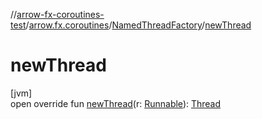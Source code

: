 //[arrow-fx-coroutines-test](../../../index.md)/[arrow.fx.coroutines](../index.md)/[NamedThreadFactory](index.md)/[newThread](new-thread.md)

# newThread

[jvm]\
open override fun [newThread](new-thread.md)(r: [Runnable](https://docs.oracle.com/javase/8/docs/api/java/lang/Runnable.html)): [Thread](https://docs.oracle.com/javase/8/docs/api/java/lang/Thread.html)
